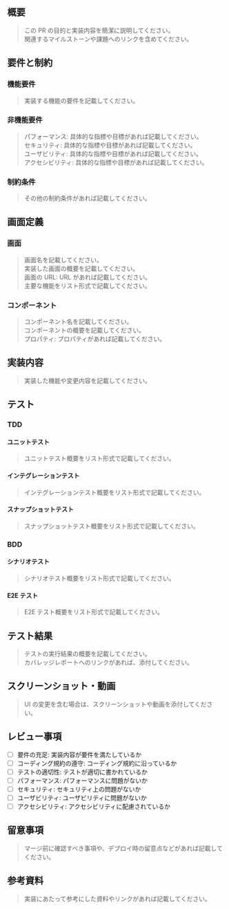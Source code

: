 ## 概要

> この PR の目的と実装内容を簡潔に説明してください。  
> 関連するマイルストーンや課題へのリンクを含めてください。

## 要件と制約

### 機能要件

> 実装する機能の要件を記載してください。

### 非機能要件

> パフォーマンス: 具体的な指標や目標があれば記載してください。  
> セキュリティ: 具体的な指標や目標があれば記載してください。  
> ユーザビリティ: 具体的な指標や目標があれば記載してください。  
> アクセシビリティ: 具体的な指標や目標があれば記載してください。

### 制約条件

> その他の制約条件があれば記載してください。

## 画面定義

### 画面

> 画面名を記載してください。  
> 実装した画面の概要を記載してください。  
> 画面の URL: URL があれば記載してください。  
> 主要な機能をリスト形式で記載してください。

### コンポーネント

> コンポーネント名を記載してください。  
> コンポーネントの概要を記載してください。  
> プロパティ: プロパティがあれば記載してください。

## 実装内容

> 実装した機能や変更内容を記載してください。

## テスト

### TDD

#### ユニットテスト

> ユニットテスト概要をリスト形式で記載してください。

#### インテグレーションテスト

> インテグレーションテスト概要をリスト形式で記載してください。

#### スナップショットテスト

> スナップショットテスト概要をリスト形式で記載してください。

### BDD

#### シナリオテスト

> シナリオテスト概要をリスト形式で記載してください。

#### E2E テスト

> E2E テスト概要をリスト形式で記載してください。

## テスト結果

> テストの実行結果の概要を記載してください。  
> カバレッジレポートへのリンクがあれば、添付してください。

## スクリーンショット・動画

> UI の変更を含む場合は、スクリーンショットや動画を添付してください。

## レビュー事項

- [ ] 要件の充足: 実装内容が要件を満たしているか
- [ ] コーディング規約の遵守: コーディング規約に沿っているか
- [ ] テストの適切性: テストが適切に書かれているか
- [ ] パフォーマンス: パフォーマンスに問題がないか
- [ ] セキュリティ: セキュリティ上の問題がないか
- [ ] ユーザビリティ: ユーザビリティに問題がないか
- [ ] アクセシビリティ: アクセシビリティに配慮されているか

## 留意事項

> マージ前に確認すべき事項や、デプロイ時の留意点などがあれば記載してください。

## 参考資料

> 実装にあたって参考にした資料やリンクがあれば記載してください。
